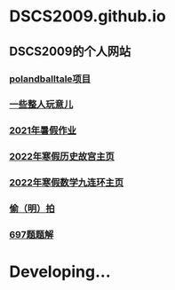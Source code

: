 # DSCS2009.github.io
## DSCS2009的个人网站
### [polandballtale项目](https://dscs2009.github.io/Projects/Polandballtale/)  
### [一些整人玩意儿](https://dscs2009.github.io/bin/)  
### [2021年暑假作业](https://dscs2009.github.io/homework/2021/)
### [2022年寒假历史故宫主页](https://dscs2009.github.io/homework/2022/The_Imperial_Palace/)
### [2022年寒假数学九连环主页](https://dscs2009.github.io/homework/2022/Math/)
### [偷（明）拍](https://dscs2009.github.io/img/)  
### [697题题解](https://dscs2009.github.io/problems/bnds/697/)  
# Developing...

